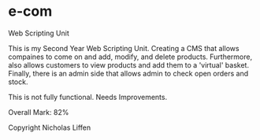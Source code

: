 e-com
=====

Web Scripting Unit

This is my Second Year Web Scripting Unit. Creating a CMS that allows compaines to come on and add, modify, and delete products. Furthermore, also allows customers to view products and add them to a 'virtual' basket. Finally, there is an admin side that allows admin to  check open orders and stock.

This is not fully functional. Needs Improvements.

Overall Mark: 82%

Copyright Nicholas Liffen
